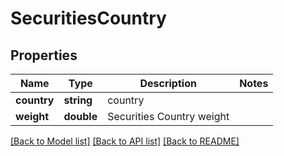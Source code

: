 # SecuritiesCountry

## Properties
Name | Type | Description | Notes
------------ | ------------- | ------------- | -------------
**country** | **string** | country | 
**weight** | **double** | Securities Country weight | 

[[Back to Model list]](../README.md#documentation-for-models) [[Back to API list]](../README.md#documentation-for-api-endpoints) [[Back to README]](../README.md)


